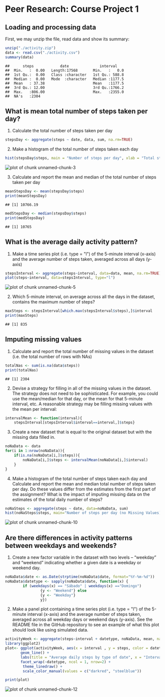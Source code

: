 Peer Research: Course Project 1
=================================

## Loading and processing data
First, we may unzip the file, read data and show its summary:

```r
unzip("./activity.zip")
data <- read.csv("./activity.csv")
summary(data)
```

```
##      steps            date              interval     
##  Min.   :  0.00   Length:17568       Min.   :   0.0  
##  1st Qu.:  0.00   Class :character   1st Qu.: 588.8  
##  Median :  0.00   Mode  :character   Median :1177.5  
##  Mean   : 37.38                      Mean   :1177.5  
##  3rd Qu.: 12.00                      3rd Qu.:1766.2  
##  Max.   :806.00                      Max.   :2355.0  
##  NA's   :2304
```

## What is mean total number of steps taken per day?
1. Calculate the total number of steps taken per day

```r
stepsDay <- aggregate(steps ~ date, data, sum, na.rm=TRUE)
```

2. Make a histogram of the total number of steps taken each day

```r
hist(stepsDay$steps, main = "Number of steps per day", xlab = "Total steps taken per day", col = "red")
```

![plot of chunk unnamed-chunk-3](figure/unnamed-chunk-3-1.png)

3. Calculate and report the mean and median of the total number of steps taken per day

```r
meanStepsDay <- mean(stepsDay$steps)
print(meanStepsDay)
```

```
## [1] 10766.19
```

```r
medStepsDay <- median(stepsDay$steps)
print(medStepsDay)
```

```
## [1] 10765
```

## What is the average daily activity pattern?
1. Make a time series plot (i.e. type = "l") of the 5-minute interval (x-axis) and the average number of steps taken, averaged across all days (y-axis)

```r
stepsInterval <- aggregate(steps~interval, data=data, mean, na.rm=TRUE)
plot(steps~interval, data=stepsInterval, type="l")
```

![plot of chunk unnamed-chunk-5](figure/unnamed-chunk-5-1.png)

2. Which 5-minute interval, on average across all the days in the dataset, contains the maximum number of steps?

```r
maxSteps <- stepsInterval[which.max(stepsInterval$steps),]$interval
print(maxSteps)
```

```
## [1] 835
```

## Imputing missing values
1. Calculate and report the total number of missing values in the dataset (i.e. the total number of rows with NAs)

```r
totalNas <- sum(is.na(data$steps))
print(totalNas)
```

```
## [1] 2304
```

2. Devise a strategy for filling in all of the missing values in the dataset. The strategy does not need to be sophisticated. For example, you could use the mean/median for that day, or the mean for that 5-minute interval, etc.
A reasonable strategy may be filling missing values with the mean per interval:

```r
intervalMean <- function(interval){
    stepsInterval[stepsInterval$interval==interval,]$steps}
```
3. Create a new dataset that is equal to the original dataset but with the missing data filled in.

```r
noNaData <- data
for(i in 1:nrow(noNaData)){
    if(is.na(noNaData[i,]$steps)){
        noNaData[i,]$steps <- intervalMean(noNaData[i,]$interval)
    }
}
```

4. Make a histogram of the total number of steps taken each day and Calculate and report the mean and median total number of steps taken per day. Do these values differ from the estimates from the first part of the assignment? What is the impact of imputing missing data on the estimates of the total daily number of steps?

```r
noNaSteps <- aggregate(steps ~ date, data=noNaData, sum)
hist(noNaSteps$steps, main="Number of steps per day (no Missing Values)", xlab = "Total steps taken per day", col = "darkGreen")
```

![plot of chunk unnamed-chunk-10](figure/unnamed-chunk-10-1.png)

## Are there differences in activity patterns between weekdays and weekends?
1. Create a new factor variable in the dataset with two levels – “weekday” and “weekend” indicating whether a given date is a weekday or weekend day.

```r
noNaData$date <- as.Date(strptime(noNaData$date, format="%Y-%m-%d"))
noNaData$datetype <- sapply(noNaData$date, function(x) {
        if (weekdays(x) == "Sábado" | weekdays(x) =="Domingo") 
                {y <- "Weekend"} else 
                {y <- "Weekday"}
                y})
```
2. Make a panel plot containing a time series plot (i.e. type = "l") of the 5-minute interval (x-axis) and the average number of steps taken, averaged across all weekday days or weekend days (y-axis). See the README file in the GitHub repository to see an example of what this plot should look like using simulated data.



```r
activityWeek <- aggregate(steps~interval + datetype, noNaData, mean, na.rm = TRUE)
library(ggplot2)
plot<- ggplot(activityWeek, aes(x = interval , y = steps, color = datetype)) +
       geom_line() +
       labs(title = "Average daily steps by type of date", x = "Interval", y = "Average number of steps") +
       facet_wrap(~datetype, ncol = 1, nrow=2) +
        theme_linedraw() +
        scale_color_manual(values = c("darkred", "steelblue"))

print(plot)
```

![plot of chunk unnamed-chunk-12](figure/unnamed-chunk-12-1.png)

